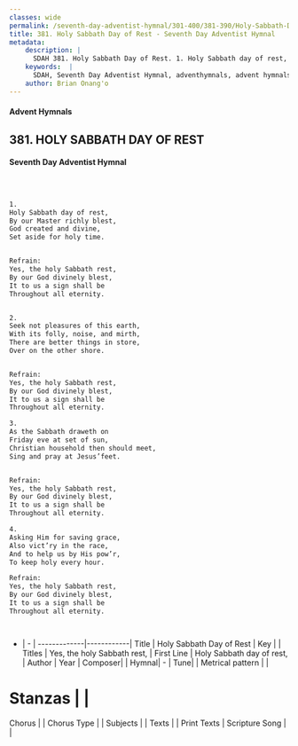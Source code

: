 ```yaml
---
classes: wide
permalink: /seventh-day-adventist-hymnal/301-400/381-390/Holy-Sabbath-Day-of-Rest/
title: 381. Holy Sabbath Day of Rest - Seventh Day Adventist Hymnal
metadata:
    description: |
      SDAH 381. Holy Sabbath Day of Rest. 1. Holy Sabbath day of rest, By our Master richly blest, God created and divine, Set aside for holy time. 
    keywords:  |
      SDAH, Seventh Day Adventist Hymnal, adventhymnals, advent hymnals, Holy Sabbath Day of Rest, Holy Sabbath day of rest, ,Yes, the holy Sabbath rest,
    author: Brian Onang'o
---
```


#### Advent Hymnals
## 381. HOLY SABBATH DAY OF REST
#### Seventh Day Adventist Hymnal

```txt



1.
Holy Sabbath day of rest,
By our Master richly blest,
God created and divine,
Set aside for holy time.


Refrain:
Yes, the holy Sabbath rest,
By our God divinely blest,
It to us a sign shall be
Throughout all eternity.


2.
Seek not pleasures of this earth,
With its folly, noise, and mirth,
There are better things in store,
Over on the other shore.


Refrain:
Yes, the holy Sabbath rest,
By our God divinely blest,
It to us a sign shall be
Throughout all eternity.

3.
As the Sabbath draweth on
Friday eve at set of sun,
Christian household then should meet,
Sing and pray at Jesus’feet.


Refrain:
Yes, the holy Sabbath rest,
By our God divinely blest,
It to us a sign shall be
Throughout all eternity.

4.
Asking Him for saving grace,
Also vict’ry in the race,
And to help us by His pow’r,
To keep holy every hour.

Refrain:
Yes, the holy Sabbath rest,
By our God divinely blest,
It to us a sign shall be
Throughout all eternity.




```

- |   -  |
-------------|------------|
Title | Holy Sabbath Day of Rest |
Key |  |
Titles | Yes, the holy Sabbath rest, |
First Line | Holy Sabbath day of rest, |
Author | 
Year | 
Composer|  |
Hymnal|  - |
Tune|  |
Metrical pattern | |
# Stanzas |  |
Chorus |  |
Chorus Type |  |
Subjects |  |
Texts |  |
Print Texts | 
Scripture Song |  |
  
